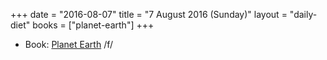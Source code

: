 +++
date = "2016-08-07"
title = "7 August 2016 (Sunday)"
layout = "daily-diet"
books = ["planet-earth"]
+++

<ul>
<li class="entry books">Book: <a href="/books/planet-earth">Planet Earth</a> /f/</li>
</ul>